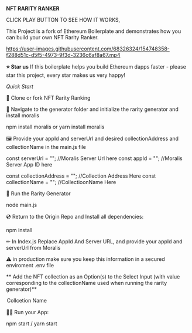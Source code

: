 **NFT RARITY RANKER**

CLICK  PLAY  BUTTON  TO  SEE HOW  IT  WORKS,

This Project is a fork of Ethereum Boilerplate and  demonstrates how you can build your own NFT Rarity Ranker.

https://user-images.githubusercontent.com/68326324/154748358-f288d51c-d5f5-4973-9f3d-3236c6af8a67.mp4

**⭐️ Star us**
If this boilerplate helps you build Ethereum dapps faster - please star this project, every star makes us very happy!

_Quick Start_

📄 Clone or fork NFT Rarity Ranking

🔎 Navigate to the generator folder and initialize the rarity generator and install moralis

npm install moralis or yarn install moralis

🖼️ Provide your appId and serverUrl and desired collectionAddress and collectionName in the main.js file

const serverUrl = ""; //Moralis Server Url here
const appId = ""; //Moralis Server App ID here


const collectionAddress = ""; //Collection Address Here
const collectionName = ""; //CollectioonName Here


🏃 Run the Rarity Generator

node main.js

💿 Return to the Origin Repo and Install all dependencies:

npm install

✏  In Index.js Replace  AppId  And  Server URL,  and provide your appId and serverUrl from Moralis

<MoralisProvider appId='YOUR_APP_ID' serverUrl='Your_Server_URL'>
  
  ⚠️ in production make sure you keep this information in a secured enviroment .env file
  
  ** Add the NFT collection as an Option(s) to the Select Input (with value corresponding to the collectionName used when running the rarity generator)**
  
  <Option value="YOUr COLLECTION NAME"> Collcetion Name </Option> 
  
  
  🚴‍♂️ Run your App:
  
  npm start  / yarn start




